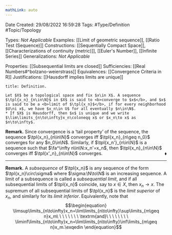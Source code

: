 ```yaml
---
mathLink: auto
---
```


<div class="topSpace"></div>

Date Created: 29/08/2022 16:59:28
Tags: #Type/Definition #Topic/Topology

Types: <i>Not Applicable</i>
Examples: [[Limit of geometric sequence]], [[Ratio Test (Sequence)]]
Constructions: [[Sequentially Compact Space]], [[Characterizations of continuity (metric)]], [[Euler's Number]], [[Infinite Series]]
Generalizations: <i>Not Applicable</i>

Properties: [[Subsequential limits are closed]]
Sufficiencies: [[Real Numbers#^bolzano-weierstrass]]
Equivalences: [[Convergence Criteria in R]]
Justifications: [[Hausdorff implies limits are unique]]

``` ad-Definition
title: Definition.

Let $X$ be a topological space and fix $x\in X$. A sequence $\tpl{x_n}_{n\in\N}$ in $X$ is said to <b>converge to $x$</b>, and $x$ is said to be a <b>limit of $\tpl{x_n}$</b>, if for every neighborhood $U\ni x$, we have $x_n\in U$ for all eventually $n\in\N$.
* If $X$ is Hausdorff, then $x$ is unique and we write $\lim\limits_{n\to\infty}x_n\coloneqq x$ or $x_n\to x$ as $n\to\infty$.

```

<b>Remark.</b> Since convergence is a ‘tail property’ of the sequence, the sequence $\tpl{x_n}_{n\in\N}$ converges iff $\tpl{x_n}_{n\geq n_0}$ converges for any $n_0\in\N$. Similarly, if $\tpl{x_n'}_{n\in\N}$ is a sequence such that $\fa^\infty n\in\N:x_n'=x_n$, then $\tpl{x_n}_{n\in\N}$ converges iff $\tpl{x'_n}_{n\in\N}$ converges.<span style="float:right;">$\blacklozenge$</span>

---

<b>Remark.</b> A <i>subsequence</i> of $\tpl{x_n}$ is any sequence of the form $\tpl{x_n}\circ\sigma$ where $\sigma:\N\to\N$ is an increasing sequence. A limit of a subsequence is called a <i>subsequential limit</i>, and if all subsequential limits of $\tpl{x_n}$ coincide, say to $x\in X$, then $x_n\to x$. The supremum of all subsequential limits of $\tpl{x_n}$ is the <i>limit superior</i> of $x_n$, and similarly for its <i>limit inferior</i>. Equivalently, note that
$$\begin{equation}
    \limsup\limits_{n\to\infty}x_n=\lim\limits_{n\to\infty}\sup\limits_{m\geq n}x_m\ \ \ \ \ \ \ \ \textrm{and}\ \ \ \ \ \ \ \ \liminf\limits_{n\to\infty}x_n=\lim\limits_{n\to\infty}\inf\limits_{m\geq n}x_m.\exqedin
\end{equation}$$
